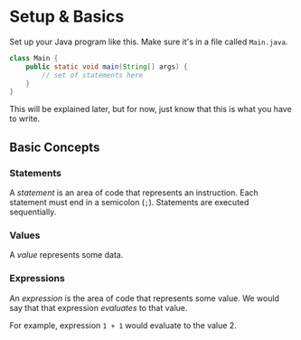 # Setup & Basics
Set up your Java program like this. Make sure it's in a file called `Main.java`.

```java
class Main {
	public static void main(String[] args) {
		// set of statements here
	}
}
```

This will be explained later, but for now, just know that this is what you have to write.

## Basic Concepts
### Statements
A *statement* is an area of code that represents an instruction. Each statement must end in a semicolon (`;`). Statements are executed sequentially.

### Values
A *value* represents some data.

### Expressions
An *expression* is the area of code that represents some value. We would say that that expression *evaluates* to that value.

For example, expression `1 + 1` would evaluate to the value 2.
